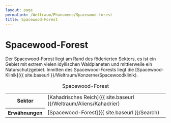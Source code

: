 ```yaml
---
layout: page
permalink: /Weltraum/Phänomene/Spacewood-forest
title: Spacewood-Forest
---
```



# Spacewood-Forest


Der Spacewood-Forest liegt am Rand des föderierten Sektors, es ist ein Gebiet mit extrem vielen idyllischen Waldplaneten und mittlerweile ein Naturschutzgebiet. Inmitten des Spacewood-Forests liegt die [Spacewood-Klinik]({{ site.baseurl }}/Weltraum/Konzerne/Spacewoodklinik).


<aside>
<table data-type="phaenomen">
<caption>Spacewood-Forest</caption>
<tbody>
<tr><th>Sektor</th><td>[Kahadrisches Reich]({{ site.baseurl }}/Weltraum/Aliens/Kahadrier)</td></tr>
<tr><th>Erwähnungen</th><td>[Spacewood-Forest]({{ site.baseurl }}/Search)</td></tr>
</tbody>
</table>

</aside>

